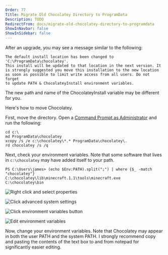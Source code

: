 ```yaml
---
Order: 77
Title: Migrate Old Chocolatey Directory to ProgramData
Description: TODO
RedirectFrom: docs/migrate-old-chocolatey-directory-to-programdata
ShowInNavbar: false
ShowInSidebar: false
---
```


After an upgrade, you may see a message similar to the following:

```shell
The default install location has been changed to 'C:\ProgramData\chocolatey'.
This install will be updated to that location in the next version. It
is strongly suggested you move this installation to the new location
as soon as possible to limit write access from all users. Do not forget
to update PATH & ChocolateyInstall environment variables.
```

The new path and name of the ChocolateyInstall variable may be different for you.

Here's how to move Chocolatey.

First, move the directory.  Open a [Command Prompt as Administrator](http://www.howtogeek.com/howto/windows-vista/run-a-command-as-administrator-from-the-windows-vista-run-box/) and run the following:

```shell
cd c:\
md ProgramData\chocolatey
xcopy /s /e c:\chocolatey\*.* ProgramData\chocolatey\.
rd chocolatey /s /q
```

Next, check your environment variables. Note that some software that lives in `c:\chocolatey` may have added itself to your path.

```shell
PS C:\Users\james> (echo $Env:PATH).split(";") | where {$_ -match "chocolatey"}
C:\chocolatey\lib\minecraft.1.1\tools\minecraft.exe
C:\chocolatey\bin
```

![Right click and select properties](http://i.imgur.com/Xser6iG.png)

![Click advanced system settings](http://i.imgur.com/6SsGw9v.png)

![Click environment variables button](http://i.imgur.com/N6YtQSk.png)

![Edit environment variables](http://i.imgur.com/Bszc7qg.png)

Now, change your environment variables. Note that Chocolatey may appear in both the user PATH and the system PATH. I strongly recommend copy and pasting the contents of the text box to and from notepad for significantly easier editing.